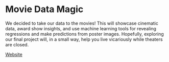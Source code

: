 # Movie Data Magic

We decided to take our data to the movies! This  will showcase cinematic data, award show insights, and use machine learning tools for revealing regressions and make predictions from poster images. Hopefully, exploring our final project will, in a small way, help you live vicariously while theaters are closed.

[Website](https://nalnajjar.github.io/Movie-Data-Magic/)


